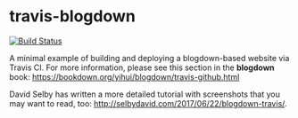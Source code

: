 # travis-blogdown

[![Build Status](https://travis-ci.org/yihui/travis-blogdown.svg?branch=master)](https://travis-ci.org/yihui/travis-blogdown)

A minimal example of building and deploying a blogdown-based website via Travis CI. For more information, please see this section in the **blogdown** book: https://bookdown.org/yihui/blogdown/travis-github.html

David Selby has written a more detailed tutorial with screenshots that you may want to read, too: http://selbydavid.com/2017/06/22/blogdown-travis/.
